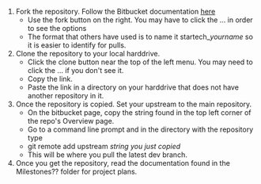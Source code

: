 1. Fork the repository. Follow the Bitbucket documentation [here](https://confluence.atlassian.com/bitbucket/forking-a-repository-221449527.html)
   * Use the fork button on the right. You may have to click the ... in order to see the options
    * The format that others have used is to name it startech_*yourname* so it is easier to identify for pulls.
2. Clone the repository to your local harddrive.
    * Click the clone button near the top of the left menu. You may need to click the ... if you don't see it.
    * Copy the link.
    * Paste the link in a directory on your harddrive that does not have another repository in it.
3. Once the repository is copied. Set your upstream to the main repository.
    * On the bitbucket page, copy the string found in the top left corner of the repo's Overview page.
    * Go to a command line prompt and in the directory with the repository type
    * git remote add upstream *string you just copied*
    * This will be where you pull the latest dev branch.
4. Once you get the repository, read the documentation found in the Milestones?? folder for project plans.